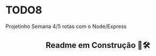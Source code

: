 # TODO8
Projetinho Semana 4/5 rotas com o Node/Express

<div align='center'>
<h2><strong>Readme em Construção 🚧🛠️</strong></h2>
<div>
